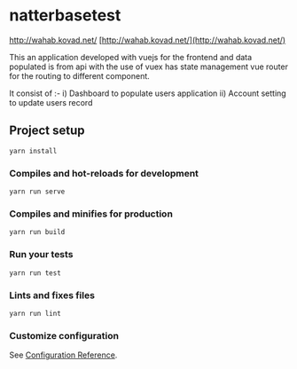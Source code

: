 # natterbasetest
http://wahab.kovad.net/
[http://wahab.kovad.net/](http://wahab.kovad.net/)

This an application developed with vuejs for the frontend and data populated
is from api with the use of vuex has state management
vue router for the routing to different component.

It consist of :-
i)  Dashboard to populate users application
ii) Account setting to update users record

## Project setup
```
yarn install
```

### Compiles and hot-reloads for development
```
yarn run serve
```

### Compiles and minifies for production
```
yarn run build
```

### Run your tests
```
yarn run test
```

### Lints and fixes files
```
yarn run lint
```

### Customize configuration
See [Configuration Reference](https://cli.vuejs.org/config/).
